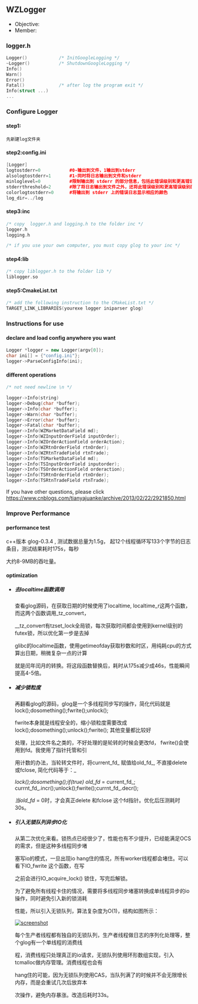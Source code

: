 ## WZLogger
- Objective:
- Member:

### logger.h
```c++
Logger() 			/* InitGoogleLogging */
~Logger()			/* ShutdownGoogleLogging */
Info()			
Warn()
Error()
Fatal()				/* after log the program exit */
Info(struct ...)
...
```

### Configure Logger 

#### step1:
	先新建log文件夹

#### step2:config.ini

```c++
[Logger]
logtostderr=0           #0-输出到文件，1输出到stderr
alsologtostderr=1       #1-同时将日志输出到文件和stderr
minloglevel=0           #限制输出到 stderr 的部分信息，包括此错误级别和更高错误级别的日志信息
stderrthreshold=2       #除了将日志输出到文件之外，还将此错误级别和更高错误级别的日志同时输出到 stderr
colorlogtostderr=0      #将输出到 stderr 上的错误日志显示相应的颜色
log_dir=../log             
```

#### step3:inc

```c++
/* copy  logger.h and logging.h to the folder inc */
logger.h
logging.h

/* if you use your own computer, you must copy glog to your inc */
```

#### step4:lib

```c++
/* copy liblogger.h to the folder lib */
liblogger.so
```

#### step5:CmakeList.txt

```c++
/* add the following instruction to the CMakeList.txt */
TARGET_LINK_LIBRARIES(yourexe logger iniparser glog)
```

### Instructions for use

#### declare and load config anywhere you want

```c++
Logger *logger = new Logger(argv[0]);
char ini[] = {"config.ini"};
logger->ParseConfigInfo(ini);
```

#### different operations

```c++
/* not need newline \n */

logger->Info(string)
logger->Debug(char *buffer);
logger->Info(char *buffer);
logger->Warn(char *buffer);
logger->Error(char *buffer);
logger->Fatal(char *buffer);
logger->Info(WZMarketDataField md);
logger->Info(WZInputOrderField inputOrder);             
logger->Info(WZOrderActionField orderAction);
logger->Info(WZRtnOrderField rtnOrder);
logger->Info(WZRtnTradeField rtnTrade);
logger->Info(TSMarketDataField md);
logger->Info(TSInputOrderField inputorder);
logger->Info(TSOrderActionField orderaction);
logger->Info(TSRtnOrderField rtnOrder);
logger->Info(TSRtnTradeField rtnTrade);
```

If you have other questions, please click https://www.cnblogs.com/tianyajuanke/archive/2013/02/22/2921850.html

### Improve Performance

#### performance test

c++版本 glog-0.3.4 , 测试数据总量为1.5g， 起12个线程循环写133个字节的日志条目，测试结果耗时175s，每秒

大约8-9MB的吞吐量。

#### optimization

- ##### 去localtime函数调用

  查看glog源码，在获取日期的时候使用了localtime, localtime_r这两个函数，而这两个函数调用_tz_convert， 

  __tz_convert有tzset_lock全局锁，每次获取时间都会使用到kernel级别的futex锁，所以优化第一步是去掉

  glibc的localtime函数，使用getimeofday获取秒数和时区，用纯耗cpu的方式算出日期，稍微复杂一点的计算

  就是闰年闰月的转换。将这段函数替换后，耗时从175s减少成46s，性能瞬间提高4-5倍。

- ##### 减少锁粒度

  再翻看glog的源码，glog是一个多线程同步写的操作，简化代码就是 lock();dosomething();fwrite();unlock(); 

  fwrite本身就是线程安全的，缩小锁粒度需要改成lock();dosomething();unlock();fwrite(); 其他变量都比较好

  处理，比如文件名之类的，不好处理的是轮转的时候会更改fd， fwrite()会使用到fd。我使用了指针托管和引

  用计数的办法，当轮转文件时，将current_fd_ 赋值给old_fd_, 不直接delete或fclose, 简化代码等于：_

  _lock();dosomething();if(true) old_fd_ = current_fd_; currnt_fd_.incr();unlock();fwrite();currnt_fd_.decr(); 

  _当old_fd_ = 0时，才会真正delete 和fclose 这个fd指针。优化后压测耗时30s。

- ##### 引入无锁队列异步IO化

  从第二次优化来看。锁热点已经很少了，性能也有不少提升，已经能满足OCS的需求，但是这种多线程同步堵

  塞写io的模式，一旦出现io hang住的情况，所有worker线程都会堵住。可以看下IO_fwrite 这个函数，在写

  之前会进行IO_acquire_lock() 锁住，写完后解锁。

  为了避免所有线程卡住的情况，需要将多线程同步堵塞转换成单线程异步的io操作，同时避免引入新的锁消耗

  性能，所以引入无锁队列，算法复杂度为O(1)，结构如图所示：
  
  [![screenshot](https://oss.aliyuncs.com/yqfiles/baa95bae7b6e4daa01a5ac25e1fa7e7b702a5592.png)]()
 
  每个生产者线程都有独自的无锁队列，生产者线程做日志的序列化处理等，整个glog有一个单线程的消费线

  程，消费线程只处理真正的io请求，无锁队列使用环形数组实现，引入tcmalloc做内存管理。消费线程也会有

  hang住的可能，因为无锁队列使用CAS，当队列满了的时候并不会无限增长内存，而是会重试几次后放弃本

  次操作，避免内存暴涨。改造后耗时33s。